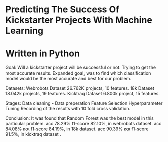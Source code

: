 # Predicting The Success Of Kickstarter Projects With Machine Learning
# Written in Python

Goal: Will a kickstarter project will be successful or not.
      Trying to get the most accurate results.
      Expanded goal, was to find which classification model would be the most accurate and best for our problem.

Datasets: Webrobots Dataset 26.762K projects, 10 features.
          18k Dataset 18.042k projects, 19 features.
          Kicktraq Dataset 6.800k project, 15 features.
      
Stages: Data cleaning - Data preperation
        Feature Selection
        Hyperparameter Tuning
        Recording of the results with 10 fold cross validation.

Conclusion: It was found that Random Forest was the best model in this particular problem.
            acc 78.29% f1-score 82.10%, in webrobots dataset.
            acc 84.08% και f1-score 84.19%, in 18k dataset. 
            acc 90.39% και f1-score 91.5%, in kicktraq dataset . 
